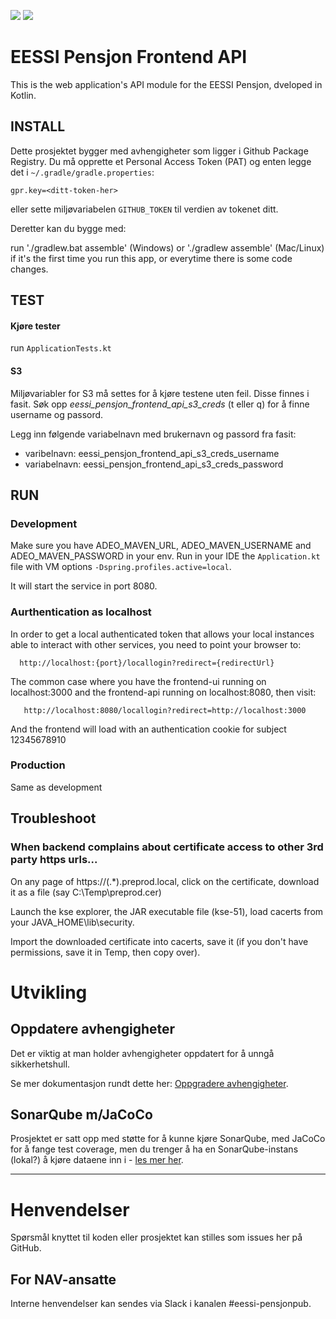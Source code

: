 ![](https://github.com/navikt/eessi-pensjon-saksbehandling-api/workflows/Bygg%20og%20deploy%20Q2/badge.svg)
![](https://github.com/navikt/eessi-pensjon-saksbehandling-api/workflows/Manuell%20deploy/badge.svg)


EESSI Pensjon Frontend API
===============================

This is the web application's API module for the EESSI Pensjon, dveloped in Kotlin.

## INSTALL

Dette prosjektet bygger med avhengigheter som ligger i Github Package Registry.
Du må opprette et Personal Access Token (PAT) og enten legge det i
`~/.gradle/gradle.properties`:
```properties
gpr.key=<ditt-token-her>
```
eller sette miljøvariabelen `GITHUB_TOKEN` til verdien av tokenet ditt.
 
Deretter kan du bygge med:

run './gradlew.bat assemble' (Windows) or './gradlew assemble' (Mac/Linux) if it's the first time you run this app, or everytime there is some code changes.

## TEST

#### Kjøre tester
run `ApplicationTests.kt`

#### S3

Miljøvariabler for S3 må settes for å kjøre testene uten feil. Disse finnes i fasit.
Søk opp *eessi_pensjon_frontend_api_s3_creds* (t eller q) for å finne username og passord. 

Legg inn følgende variabelnavn med brukernavn og passord fra fasit:
* varibelnavn: eessi_pensjon_frontend_api_s3_creds_username 
* variabelnavn: eessi_pensjon_frontend_api_s3_creds_password


## RUN 

### Development

Make sure you have ADEO_MAVEN_URL, ADEO_MAVEN_USERNAME and ADEO_MAVEN_PASSWORD in your env.
Run in your IDE the `Application.kt` file with VM options `-Dspring.profiles.active=local`.

It will start the service in port 8080.

### Aurthentication as localhost

In order to get a local authenticated token that allows your local instances able to interact with other
services, you need to point your browser to:

      http://localhost:{port}/locallogin?redirect={redirectUrl}

The common case where you have the frontend-ui running on localhost:3000 and the frontend-api
running on localhost:8080, then visit:

       http://localhost:8080/locallogin?redirect=http://localhost:3000

And the frontend will load with an authentication cookie for subject 12345678910

### Production

Same as development

## Troubleshoot

### When backend complains about certificate access to other 3rd party https urls...

On any page of https://(.*).preprod.local, click on the certificate, download it as a file (say C:\Temp\preprod.cer)

Launch the kse explorer, the JAR executable file (kse-51), load cacerts from your JAVA_HOME\lib\security.

Import the downloaded certificate into cacerts, save it (if you don't have permissions, save it in Temp, then copy over).

# Utvikling

## Oppdatere avhengigheter

Det er viktig at man holder avhengigheter oppdatert for å unngå sikkerhetshull.

Se mer dokumentasjon rundt dette her: [Oppgradere avhengigheter](https://github.com/navikt/eessi-pensjon/blob/master/docs/dev/oppgradere_avhengigheter.md).

## SonarQube m/JaCoCo

Prosjektet er satt opp med støtte for å kunne kjøre SonarQube, med JaCoCo for å fange test coverage, men du trenger å ha en SonarQube-instans (lokal?) å kjøre dataene inn i - [les mer her](https://github.com/navikt/eessi-pensjon/blob/master/docs/dev/sonarqube.md).

---

# Henvendelser

Spørsmål knyttet til koden eller prosjektet kan stilles som issues her på GitHub.

## For NAV-ansatte

Interne henvendelser kan sendes via Slack i kanalen #eessi-pensjonpub.
